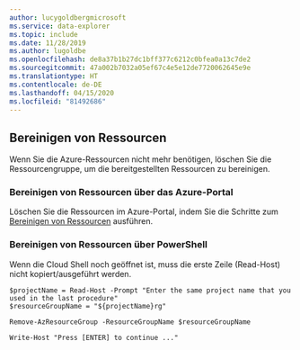 ```yaml
---
author: lucygoldbergmicrosoft
ms.service: data-explorer
ms.topic: include
ms.date: 11/28/2019
ms.author: lugoldbe
ms.openlocfilehash: de8a37b1b27dc1bff377c6212c0bfea0a13c7de2
ms.sourcegitcommit: 47a002b7032a05ef67c4e5e12de7720062645e9e
ms.translationtype: HT
ms.contentlocale: de-DE
ms.lasthandoff: 04/15/2020
ms.locfileid: "81492686"
---
```

## <a name="clean-up-resources"></a>Bereinigen von Ressourcen

Wenn Sie die Azure-Ressourcen nicht mehr benötigen, löschen Sie die Ressourcengruppe, um die bereitgestellten Ressourcen zu bereinigen. 

### <a name="clean-up-resources-using-the-azure-portal"></a>Bereinigen von Ressourcen über das Azure-Portal

Löschen Sie die Ressourcen im Azure-Portal, indem Sie die Schritte zum [Bereinigen von Ressourcen](../create-cluster-database-portal.md#clean-up-resources) ausführen.

### <a name="clean-up-resources-using-powershell"></a>Bereinigen von Ressourcen über PowerShell

Wenn die Cloud Shell noch geöffnet ist, muss die erste Zeile (Read-Host) nicht kopiert/ausgeführt werden.

```azurepowershell-interactive
$projectName = Read-Host -Prompt "Enter the same project name that you used in the last procedure"
$resourceGroupName = "${projectName}rg"

Remove-AzResourceGroup -ResourceGroupName $resourceGroupName

Write-Host "Press [ENTER] to continue ..."
```
